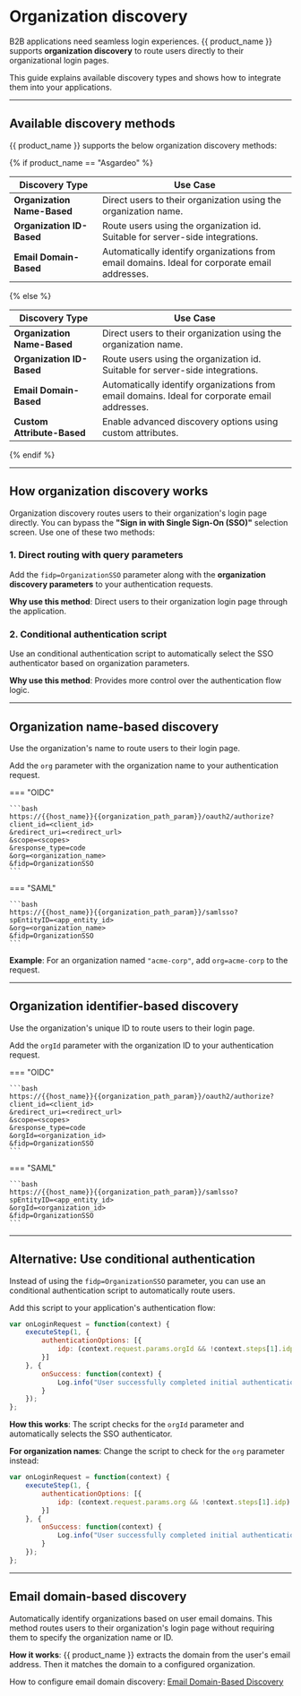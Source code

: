 # Organization discovery

B2B applications need seamless login experiences. {{ product_name }} supports **organization discovery** to route users directly to their organizational login pages.

This guide explains available discovery types and shows how to integrate them into your applications.

---

## Available discovery methods

{{ product_name }} supports the below organization discovery methods:

{% if product_name == "Asgardeo" %}

| Discovery Type                    | Use Case                                                  |
|-----------------------------------|-----------------------------------------------------------|
| **Organization Name-Based**       | Direct users to their organization using the organization name. |
| **Organization ID-Based**         | Route users using the organization id. Suitable for server-side integrations. |
| **Email Domain-Based**            | Automatically identify organizations from email domains. Ideal for corporate email addresses. |

{% else %}

| Discovery Type                    | Use Case                                                  |
|-----------------------------------|-----------------------------------------------------------|
| **Organization Name-Based**       | Direct users to their organization using the organization name. |
| **Organization ID-Based**         | Route users using the organization id. Suitable for server-side integrations. |
| **Email Domain-Based**            | Automatically identify organizations from email domains. Ideal for corporate email addresses. |
| **Custom Attribute-Based**        | Enable advanced discovery options using custom attributes. |

{% endif %}

---

## How organization discovery works

Organization discovery routes users to their organization's login page directly. You can bypass the **"Sign in with Single Sign-On (SSO)"** selection screen. Use one of these two methods:

### 1. Direct routing with query parameters

Add the `fidp=OrganizationSSO` parameter along with the **organization discovery parameters** to your authentication requests.

**Why use this method**: Direct users to their organization login page through the application.

### 2. Conditional authentication script

Use an conditional authentication script to automatically select the SSO authenticator based on organization parameters.

**Why use this method**: Provides more control over the authentication flow logic.

---

## Organization name-based discovery

Use the organization's name to route users to their login page.

Add the `org` parameter with the organization name to your authentication request.

=== "OIDC"

    ```bash
    https://{{host_name}}{{organization_path_param}}/oauth2/authorize?
    client_id=<client_id>
    &redirect_uri=<redirect_url>
    &scope=<scopes>
    &response_type=code
    &org=<organization_name>
    &fidp=OrganizationSSO
    ```

=== "SAML"

    ```bash
    https://{{host_name}}{{organization_path_param}}/samlsso?
    spEntityID=<app_entity_id>
    &org=<organization_name>
    &fidp=OrganizationSSO
    ```

**Example**: For an organization named `"acme-corp"`, add `org=acme-corp` to the request.

---

## Organization identifier-based discovery

Use the organization's unique ID to route users to their login page.

Add the `orgId` parameter with the organization ID to your authentication request.

=== "OIDC"

    ```bash
    https://{{host_name}}{{organization_path_param}}/oauth2/authorize?
    client_id=<client_id>
    &redirect_uri=<redirect_url>
    &scope=<scopes>
    &response_type=code
    &orgId=<organization_id>
    &fidp=OrganizationSSO
    ```

=== "SAML"

    ```bash
    https://{{host_name}}{{organization_path_param}}/samlsso?
    spEntityID=<app_entity_id>
    &orgId=<organization_id>
    &fidp=OrganizationSSO
    ```
---

## Alternative: Use conditional authentication

Instead of using the `fidp=OrganizationSSO` parameter, you can use an conditional authentication script to automatically route users.

Add this script to your application's authentication flow:

```javascript
var onLoginRequest = function(context) {
    executeStep(1, {
        authenticationOptions: [{
            idp: (context.request.params.orgId && !context.steps[1].idp) ? "SSO" : context.steps[1].idp
        }]
    }, {
        onSuccess: function(context) {
            Log.info("User successfully completed initial authentication with IDP: " + context.steps[1].idp);
        }
    });
};
```

**How this works**: The script checks for the `orgId` parameter and automatically selects the SSO authenticator.

**For organization names**: Change the script to check for the `org` parameter instead:

```javascript
var onLoginRequest = function(context) {
    executeStep(1, {
        authenticationOptions: [{
            idp: (context.request.params.org && !context.steps[1].idp) ? "SSO" : context.steps[1].idp
        }]
    }, {
        onSuccess: function(context) {
            Log.info("User successfully completed initial authentication with IDP: " + context.steps[1].idp);
        }
    });
};
```

---

## Email domain-based discovery

Automatically identify organizations based on user email domains. This method routes users to their organization's login page without requiring them to specify the organization name or ID.

**How it works**: {{ product_name }} extracts the domain from the user's email address. Then it matches the domain to a configured organization.

How to configure email domain discovery: [Email Domain-Based Discovery](./email-domain-based-organization-discovery.md)

